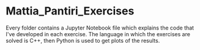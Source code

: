 # Mattia_Pantiri_Exercises

Every folder contains a Jupyter Notebook file which explains the code that I've developed in each exercise.
The language in which the exercises are solved is C++, then Python is used to get plots of the results.
